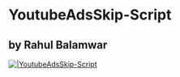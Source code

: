 # YoutubeAdsSkip-Script
## by Rahul Balamwar

[![|YoutubeAdsSkip-Script](https://logodix.com/logo/79657.png)](https://www.linkedin.com/in/whorahul)

